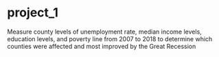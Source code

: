 # project_1
Measure county levels of unemployment rate, median income levels, education levels, and poverty line from 2007 to 2018 to determine which counties were affected and most improved by the Great Recession
